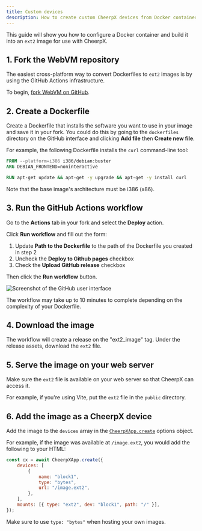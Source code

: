 ```yaml
---
title: Custom devices
description: How to create custom CheerpX devices from Docker containers
---
```


This guide will show you how to configure a Docker container and build it into an `ext2` image for use with CheerpX.

## 1. Fork the WebVM repository

The easiest cross-platform way to convert Dockerfiles to `ext2` images is by using the GitHub Actions infrastructure.

To begin, [fork WebVM on GitHub](https://github.com/leaningtech/webvm/fork).

## 2. Create a Dockerfile

Create a Dockerfile that installs the software you want to use in your image and save it in your fork. You could do this by going to the `dockerfiles` directory on the GitHub interface and clicking **Add file** then **Create new file**.

For example, the following Dockerfile installs the `curl` command-line tool:

```dockerfile
FROM --platform=i386 i386/debian:buster
ARG DEBIAN_FRONTEND=noninteractive

RUN apt-get update && apt-get -y upgrade && apt-get -y install curl
```

Note that the base image's architecture must be i386 (x86).

## 3. Run the GitHub Actions workflow

Go to the **Actions** tab in your fork and select the **Deploy** action.

Click **Run workflow** and fill out the form:

1. Update **Path to the Dockerfile** to the path of the Dockerfile you created in step 2
2. Uncheck the **Deploy to Github pages** checkbox
3. Check the **Upload GitHub release** checkbox

Then click the **Run workflow** button.

![Screenshot of the GitHub user interface](/cheerpx/guides/create-images/run-workflow.png)

The workflow may take up to 10 minutes to complete depending on the complexity of your Dockerfile.

## 4. Download the image

The workflow will create a release on the "ext2_image" tag. Under the release assets, download the `ext2` file.

## 5. Serve the image on your web server

Make sure the `ext2` file is available on your web server so that CheerpX can access it.

For example, if you're using Vite, put the `ext2` file in the `public` directory.

## 6. Add the image as a CheerpX device

Add the image to the `devices` array in the [`CheerpXApp.create`] options object.

For example, if the image was available at `/image.ext2`, you would add the following to your HTML:

```js {3-7}
const cx = await CheerpXApp.create({
	devices: [
		{
			name: "block1",
			type: "bytes",
			url: "/image.ext2",
		},
	],
	mounts: [{ type: "ext2", dev: "block1", path: "/" }],
});
```

Make sure to use `type: "bytes"` when hosting your own images.

[`CheerpXApp.create`]: /cheerpx/reference/CheerpXApp-create
